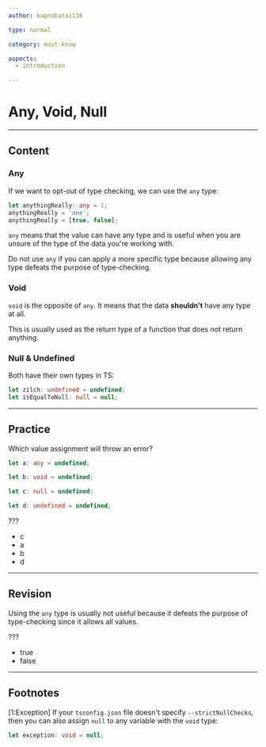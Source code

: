 ```yaml
---
author: kapnobatai136

type: normal

category: must-know

aspects:
  - introduction

---
```


# Any, Void, Null

---
## Content

### Any

If we want to opt-out of type checking, we can use the `any` type:

```ts
let anythingReally: any = 1;
anythingReally = 'one';
anythingReally = [true, false];
```

`any` means that the value can have any type and is useful when you are unsure of the type of the data you're working with.

Do not use `any` if you can apply a more specific type because allowing any type defeats the purpose of type-checking.

### Void

`void` is the opposite of `any`. It means that the data **shouldn't** have any type at all.

This is usually used as the return type of a function that does not return anything.


### Null & Undefined

Both have their own types in TS:

```ts
let zilch: undefined = undefined;
let isEqualToNull: null = null;
```

---
## Practice

Which value assignment will throw an error?

```ts
let a: any = undefined;

let b: void = undefined;

let c: null = undefined;

let d: undefined = undefined;
```

???

* c
* a
* b
* d

---
## Revision

Using the `any` type is usually not useful because it defeats the purpose of type-checking since it allows all values.

???

* true
* false

---
## Footnotes

[1:Exception]
If your `tsconfig.json` file doesn't specify `--strictNullChecks`, then you can also assign `null` to any variable with the `void` type:

```ts
let exception: void = null;
```
